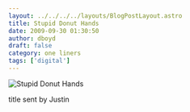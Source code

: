 ```yaml
---
layout: ../../../../layouts/BlogPostLayout.astro
title: Stupid Donut Hands
date: 2009-09-30 01:30:50
author: dboyd
draft: false
category: one liners
tags: ['digital']
---
```

<img
src="https://img.selfiespirits.com/images/2009/09/donutHands.jpg"
alt="Stupid Donut Hands"
/>

title sent by Justin

